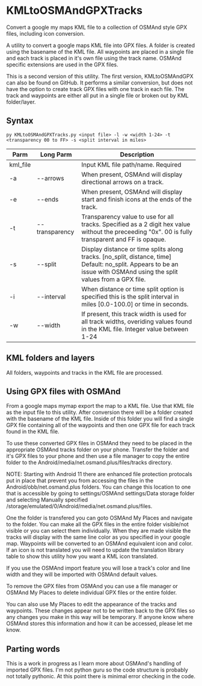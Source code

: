 # KMLtoOSMAndGPXTracks
Convert a google my maps KML file to a collection of OSMAnd style GPX files, including icon conversion.

A utility to convert a google maps KML file into GPX files. A folder is created using the basename of the KML file.  All waypoints are placed in a single file and each track is placed in it's own file using the track name.  OSMAnd specific extensions are used in the GPX files.

This is a second version of this utility. The first version, KMLtoOSMAndGPX can also be found on GitHub. It performs a similar conversion, but does not have the option to create track GPX files with one track in each file.  The track and waypoints are either all put in a single file or broken out by KML folder/layer.
## Syntax
```
py KMLtoOSMAndGPXTracks.py <input file> -l -w <width 1-24> -t <transparency 00 to FF> -s <split interval in miles>
``` 
Parm | Long Parm | Description
--- | --- | ---
kml_file | | Input KML file path/name. Required
-a | --arrows | When present, OSMAnd will display directional arrows on a track.
-e | --ends | When present, OSMAnd will display start and finish icons at the ends of the track.
-t | --transparency | Transparency value to use for all tracks.  Specified as a 2 digit hex value without the preceeding "0x".  00 is fully transparent and FF is opaque.
-s | --split | Display distance or time splits along tracks. [no_split, distance, time] Default: no_split.  Appears to be an issue with OSMAnd using the split values from a GPX file.
-i | --interval | When distance or time split option is specified this is the split interval in miles [0.0-100.0] or time in seconds.
-w | --width | If present, this track width is used for all track widths, overiding values found in the KML file. Integer value between 1-24

## KML folders and layers
All folders, waypoints and tracks in the KML file are processed.

## Using GPX files with OSMAnd
From a google maps mymap export the map to a KML file.  Use that KML file as the input file to this utility. After conversion there will be a folder created with the basename of the KML file.  Inside of this folder you will find a single GPX file containing all of the waypoints and then one GPX file for each track found in the KML file.

To use these converted GPX files in OSMAnd they need to be placed in the appropriate OSMAnd tracks folder on your phone. Transfer the folder and it's GPX files to your phone and then use a file manager to copy the entire folder to the Android/media/net.osmand.plus/files/tracks directory.

NOTE: Starting with Android 11 there are enhanced file protection protocals put in place that prevent you from accessing the files in the Android/obb/net.osmand.plus folders. You can change this location to one that is accessible by going to settings/OSMAnd settings/Data storage folder and selecting Manually specified /storage/emulated/0/Android/media/net.osmand.plus/files.

One the folder is transfered you can goto OSMAnd My Places and navigate to the folder.  You can make all the GPX files in the entire folder visible/not visible or you can select them individually.  When they are made visible the tracks will display with the same line color as you specified in your google map.  Waypoints will be converted to an OSMAnd equivalent icon and color.  If an icon is not translated you will need to update the translation library table to show this utility how you want a KML icon translated.

If you use the OSMAnd import feature you will lose a track's color and line width and they will be imported with OSMAnd default values.

To remove the GPX files from OSMAnd you can use a file manager or OSMAnd My Places to delete individual GPX files or the entire folder.

You can also use My Places to edit the appearance of the tracks and waypoints. These changes appear not to be written back to the GPX files so any changes you make in this way will be temporary.  If anyone know where OSMAnd stores this information and how it can be accessed, please let me know.
## Parting words
This is a work in progress as I learn more about OSMAnd's handling of imported GPX files. I'm not python guru so the code structure is probably not totally pythonic. At this point there is minimal error checking in the code.  
